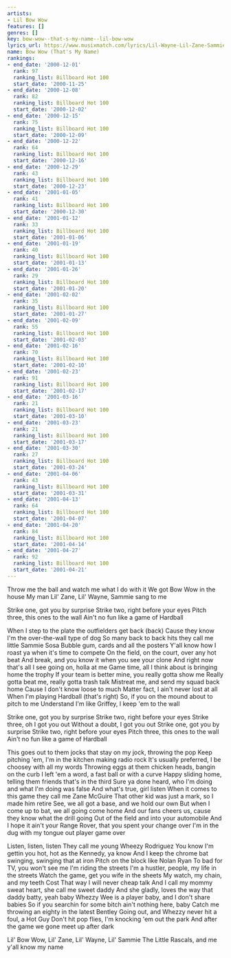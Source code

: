 ```yaml
---
artists:
- Lil Bow Wow
features: []
genres: []
key: bow-wow--that-s-my-name--lil-bow-wow
lyrics_url: https://www.musixmatch.com/lyrics/Lil-Wayne-Lil-Zane-Sammie-Lil-Bow-Wow/Hardball
name: Bow Wow (That's My Name)
rankings:
- end_date: '2000-12-01'
  rank: 97
  ranking_list: Billboard Hot 100
  start_date: '2000-11-25'
- end_date: '2000-12-08'
  rank: 82
  ranking_list: Billboard Hot 100
  start_date: '2000-12-02'
- end_date: '2000-12-15'
  rank: 75
  ranking_list: Billboard Hot 100
  start_date: '2000-12-09'
- end_date: '2000-12-22'
  rank: 64
  ranking_list: Billboard Hot 100
  start_date: '2000-12-16'
- end_date: '2000-12-29'
  rank: 43
  ranking_list: Billboard Hot 100
  start_date: '2000-12-23'
- end_date: '2001-01-05'
  rank: 41
  ranking_list: Billboard Hot 100
  start_date: '2000-12-30'
- end_date: '2001-01-12'
  rank: 33
  ranking_list: Billboard Hot 100
  start_date: '2001-01-06'
- end_date: '2001-01-19'
  rank: 40
  ranking_list: Billboard Hot 100
  start_date: '2001-01-13'
- end_date: '2001-01-26'
  rank: 29
  ranking_list: Billboard Hot 100
  start_date: '2001-01-20'
- end_date: '2001-02-02'
  rank: 35
  ranking_list: Billboard Hot 100
  start_date: '2001-01-27'
- end_date: '2001-02-09'
  rank: 55
  ranking_list: Billboard Hot 100
  start_date: '2001-02-03'
- end_date: '2001-02-16'
  rank: 70
  ranking_list: Billboard Hot 100
  start_date: '2001-02-10'
- end_date: '2001-02-23'
  rank: 91
  ranking_list: Billboard Hot 100
  start_date: '2001-02-17'
- end_date: '2001-03-16'
  rank: 21
  ranking_list: Billboard Hot 100
  start_date: '2001-03-10'
- end_date: '2001-03-23'
  rank: 21
  ranking_list: Billboard Hot 100
  start_date: '2001-03-17'
- end_date: '2001-03-30'
  rank: 27
  ranking_list: Billboard Hot 100
  start_date: '2001-03-24'
- end_date: '2001-04-06'
  rank: 43
  ranking_list: Billboard Hot 100
  start_date: '2001-03-31'
- end_date: '2001-04-13'
  rank: 64
  ranking_list: Billboard Hot 100
  start_date: '2001-04-07'
- end_date: '2001-04-20'
  rank: 84
  ranking_list: Billboard Hot 100
  start_date: '2001-04-14'
- end_date: '2001-04-27'
  rank: 92
  ranking_list: Billboard Hot 100
  start_date: '2001-04-21'
---
```

Throw me the ball and watch me what I do with it
We got Bow Wow in the house
My man Lil' Zane, Lil' Wayne, Sammie sang to me

Strike one, got you by surprise
Strike two, right before your eyes
Pitch three, this ones to the wall
Ain't no fun like a game of Hardball

When I step to the plate the outfielders get back (back)
Cause they know I'm the over-the-wall type of dog
So many back to back hits they call me little Sammie Sosa
Bubble gum, cards and all the posters
Y'all know how I roast ya when it's time to compete
On the field, on the court, over any hot beat
And break, and you know it when you see your clone
And right now that's all I see going on, holla at me
Game time, all I think about is bringing home the trophy
If your team is better mine, you really gotta show me
Really gotta beat me, really gotta trash talk
Mistreat me, and send my squad back home
Cause I don't know loose to much
Matter fact, I ain't never lost at all
When I'm playing Hardball (that's right)
So, if you on the mound about to pitch to me
Understand I'm like Griffey, I keep 'em to the wall

Strike one, got you by surprise
Strike two, right before your eyes
Strike three, oh I got you out
Without a doubt, I got you out
Strike one, got you by surprise
Strike two, right before your eyes
Pitch three, this ones to the wall
Ain't no fun like a game of Hardball

This goes out to them jocks that stay on my jock, throwing the pop
Keep pitching 'em, I'm in the kitchen making radio rock
It's usually preferred, I be choosey with all my words
Throwing eggs at them chicken heads, bangin on the curb
I left 'em a word, a fast ball or with a curve
Happy sliding home, telling them friends that's in the third
Sure ya done heard, who I'm doing and what I'm doing was false
And what's true, girl listen
When it comes to this game they call me Zane McGuire
That other kid was just a mark, so I made him retire
See, we all got a base, and we hold our own
But when I come up to bat, we all going come home
And our fans cheers us, cause they know what the drill going
Out of the field and into your automobile
And I hope it ain't your Range Rover, that you spent your change over
I'm in the dug with my tongue out player game over

Listen, listen, listen
They call me young Wheezy Rodriguez
You know I'm gettin you hot, hot as the Kennedy, ya know
And I keep the chrome bat swinging, swinging that at iron
Pitch on the block like Nolan Ryan
To bad for TV, you won't see me I'm riding the streets
I'm a hustler, people, my life in the streets
Watch the game, get you wife in the sheets
My watch, my chain, and my teeth Cost
That way I will never cheap talk
And I call my mommy sweat heart, she call me sweet daddy
And she gladly, loves the way that daddy batty, yeah baby
Whezzy Wee is a player baby, and I don't share babies
So if you searchin for some bitch ain't nothing here, baby
Catch me throwing an eighty in the latest Bentley
Going out, and Whezzy never hit a foul, a Hot Guy
Don't hit pop flies, I'm knocking 'em out the park
And after the game we gone meet up after dark

Lil' Bow Wow, Lil' Zane, Lil' Wayne, Lil' Sammie
The Little Rascals, and me y'all know my name
